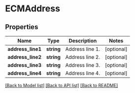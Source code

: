 # ECMAddress

## Properties
Name | Type | Description | Notes
------------ | ------------- | ------------- | -------------
**address_line1** | **string** | Address line 1. | [optional] 
**address_line2** | **string** | Address line 2. | [optional] 
**address_line3** | **string** | Address line 3. | [optional] 
**address_line4** | **string** | Address line 4. | [optional] 

[[Back to Model list]](../../README.md#documentation-for-models) [[Back to API list]](../../README.md#documentation-for-api-endpoints) [[Back to README]](../../README.md)

